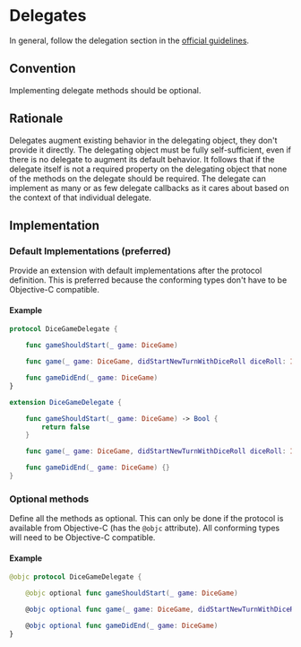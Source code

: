# Delegates

In general, follow the delegation section in the [official guidelines](https://docs.swift.org/swift-book/LanguageGuide/Protocols.html).

## Convention

Implementing delegate methods should be optional.

## Rationale
Delegates augment existing behavior in the delegating object, they don't provide it directly. The delegating object must be fully self-sufficient, even if there is no delegate to augment its default behavior. It follows that if the delegate itself is not a required property on the delegating object that none of the methods on the delegate should be required. The delegate can implement as many or as few delegate callbacks as it cares about based on the context of that individual delegate.

## Implementation
### Default Implementations (preferred)
Provide an extension with default implementations after the protocol definition. This is preferred because the conforming types don't have to be Objective-C compatible.

#### Example
``` swift
protocol DiceGameDelegate {

    func gameShouldStart(_ game: DiceGame)

    func game(_ game: DiceGame, didStartNewTurnWithDiceRoll diceRoll: Int)

    func gameDidEnd(_ game: DiceGame)
}

extension DiceGameDelegate {

    func gameShouldStart(_ game: DiceGame) -> Bool {
        return false
    }

    func game(_ game: DiceGame, didStartNewTurnWithDiceRoll diceRoll: Int) {}

    func gameDidEnd(_ game: DiceGame) {}
}

```

### Optional methods
Define all the methods as optional. This can only be done if the protocol is available from Objective-C (has the `@objc` attribute). All conforming types will need to be Objective-C compatible.

#### Example
``` swift
@objc protocol DiceGameDelegate {

    @objc optional func gameShouldStart(_ game: DiceGame)

    @objc optional func game(_ game: DiceGame, didStartNewTurnWithDiceRoll diceRoll: Int)

    @objc optional func gameDidEnd(_ game: DiceGame)
}

```
